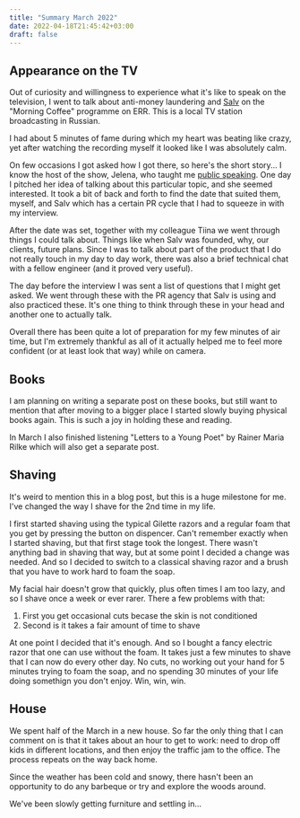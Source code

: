 ```yaml
---
title: "Summary March 2022"
date: 2022-04-18T21:45:42+03:00
draft: false
---
```

## Appearance on the TV

Out of curiosity and willingness to experience what it's like to speak on the television, I went to talk about
anti-money laundering and [Salv](https://salv.com) on the "Morning Coffee" programme on ERR. This is a local TV
station broadcasting in Russian.

I had about 5 minutes of fame during which my heart was beating like crazy, yet after watching the recording myself
it looked like I was absolutely calm.

On few occasions I got asked how I got there, so here's the short story... I know the host of the show, Jelena, who
taught me [public speaking](https://spikernapike.ee/). One day I pitched her idea of talking about this particular topic,
and she seemed interested. It took a bit of back and forth to find the date that suited them, myself, and Salv which
has a certain PR cycle that I had to squeeze in with my interview.

After the date was set, together with my colleague Tiina we went through things I could talk about. Things like when
Salv was founded, why, our clients, future plans. Since I was to talk about part of the product that I do not really
touch in my day to day work, there was also a brief technical chat with a fellow engineer (and it proved very useful).

The day before the interview I was sent a list of questions that I might get asked. We went through these with the PR
agency that Salv is using and also practiced these. It's one thing to think through these in your head and another one
to actually talk.

Overall there has been quite a lot of preparation for my few minutes of air time, but I'm extremely thankful as all of
it actually helped me to feel more confident (or at least look that way) while on camera.

## Books

I am planning on writing a separate post on these books, but still want to mention that after moving to a bigger place
I started slowly buying physical books again. This is such a joy in holding these and reading.

In March I also finished listening "Letters to a Young Poet" by Rainer Maria Rilke which will also get a separate post.

## Shaving

It's weird to mention this in a blog post, but this is a huge milestone for me. I've changed the way I shave for the 2nd
time in my life.

I first started shaving using the typical Gilette razors and a regular foam that you get by pressing the button on
dispencer. Can't remember exactly when I started shaving, but that first stage took the longest. There wasn't anything
bad in shaving that way, but at some point I decided a change was needed. And so I decided to switch to a classical
shaving razor and a brush that you have to work hard to foam the soap.

My facial hair doesn't grow that quickly, plus often times I am too lazy, and so I shave once a week or ever rarer.
There a few problems with that:

1. First you get occasional cuts becase the skin is not conditioned
2. Second is it takes a fair amount of time to shave

At one point I decided that it's enough. And so I bought a fancy electric razor that one can use without the foam. It
takes just a few minutes to shave that I can now do every other day. No cuts, no working out your hand for 5 minutes
trying to foam the soap, and no spending 30 minutes of your life doing somethign you don't enjoy. Win, win, win.

## House

We spent half of the March in a new house. So far the only thing that I can comment on is that it takes about an hour
to get to work: need to drop off kids in different locations, and then enjoy the traffic jam to the office. The process
repeats on the way back home.

Since the weather has been cold and snowy, there hasn't been an opportunity to do any barbeque or try and explore the
woods around.

We've been slowly getting furniture and settling in...

